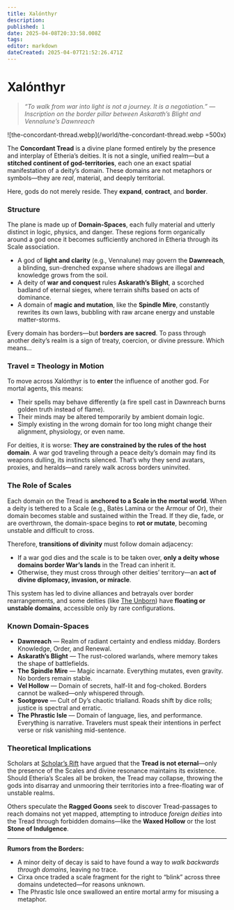 ```yaml
---
title: Xalónthyr
description: 
published: 1
date: 2025-04-08T20:33:58.008Z
tags: 
editor: markdown
dateCreated: 2025-04-07T21:52:26.471Z
---
```


# Xalónthyr

> *“To walk from war into light is not a journey. It is a negotiation.” — Inscription on the border pillar between Askarath’s Blight and Vennalune’s Dawnreach*

![the-concordant-thread.webp](/world/the-concordant-thread.webp =500x)

The **Concordant Tread** is a divine plane formed entirely by the presence and interplay of Etheria’s deities. It is not a single, unified realm—but a **stitched continent of god-territories**, each one an exact spatial manifestation of a deity’s domain. These domains are not metaphors or symbols—they are *real*, material, and deeply territorial.

Here, gods do not merely reside. They **expand**, **contract**, and **border**.

### Structure

The plane is made up of **Domain-Spaces**, each fully material and utterly distinct in logic, physics, and danger. These regions form organically around a god once it becomes sufficiently anchored in Etheria through its Scale association.

- A god of **light and clarity** (e.g., Vennalune) may govern the **Dawnreach**, a blinding, sun-drenched expanse where shadows are illegal and knowledge grows from the soil.
- A deity of **war and conquest** rules **Askarath’s Blight**, a scorched badland of eternal sieges, where terrain shifts based on acts of dominance.
- A domain of **magic and mutation**, like the **Spindle Mire**, constantly rewrites its own laws, bubbling with raw arcane energy and unstable matter-storms.

Every domain has borders—but **borders are sacred**. To pass through another deity’s realm is a sign of treaty, coercion, or divine pressure. Which means…

### Travel = Theology in Motion

To move across Xalónthyr is to **enter** the influence of another god. For mortal agents, this means:

- Their spells may behave differently (a fire spell cast in Dawnreach burns golden truth instead of flame).
- Their minds may be altered temporarily by ambient domain logic.
- Simply existing in the wrong domain for too long might change their alignment, physiology, or even name.

For deities, it is worse: **They are constrained by the rules of the host domain**. A war god traveling through a peace deity’s domain may find its weapons dulling, its instincts silenced. That’s why they send avatars, proxies, and heralds—and rarely walk across borders uninvited.

### The Role of Scales

Each domain on the Tread is **anchored to a Scale in the mortal world**. When a deity is tethered to a Scale (e.g., Batès Lamina or the Armour of Or), their domain becomes stable and sustained within the Tread. If they die, fade, or are overthrown, the domain-space begins to **rot or mutate**, becoming unstable and difficult to cross.

Therefore, **transitions of divinity** must follow domain adjacency:

- If a war god dies and the scale is to be taken over, **only a deity whose domains border War’s lands** in the Tread can inherit it.
- Otherwise, they must cross through other deities’ territory—an **act of divine diplomacy, invasion, or miracle**.

This system has led to divine alliances and betrayals over border rearrangements, and some deities (like [The Unborn](/being/deity/the-unborn.md)) have **floating or unstable domains**, accessible only by rare configurations.

### Known Domain-Spaces

- **Dawnreach** — Realm of radiant certainty and endless midday. Borders Knowledge, Order, and Renewal.
- **Askarath’s Blight** — The rust-colored warlands, where memory takes the shape of battlefields.
- **The Spindle Mire** — Magic incarnate. Everything mutates, even gravity. No borders remain stable.
- **Vel Hollow** — Domain of secrets, half-lit and fog-choked. Borders cannot be walked—only whispered through.
- **Sootgrove** — Cult of Dy’s chaotic trialland. Roads shift by dice rolls; justice is spectral and erratic.
- **The Phrastic Isle** — Domain of language, lies, and performance. Everything is narrative. Travelers must speak their intentions in perfect verse or risk vanishing mid-sentence.

### Theoretical Implications

Scholars at [Scholar’s Rift](/location/settlement/scholars-rift.md) have argued that the **Tread is not eternal**—only the presence of the Scales and divine resonance maintains its existence. Should Etheria’s Scales all be broken, the Tread may collapse, throwing the gods into disarray and unmooring their territories into a free-floating war of unstable realms.

Others speculate the **Ragged Goons** seek to discover Tread-passages to reach domains not yet mapped, attempting to introduce *foreign deities* into the Tread through forbidden domains—like the **Waxed Hollow** or the lost **Stone of Indulgence**.

---

**Rumors from the Borders:**

- A minor deity of decay is said to have found a way to *walk backwards through domains*, leaving no trace.
- Cirxa once traded a scale fragment for the right to “blink” across three domains undetected—for reasons unknown.
- The Phrastic Isle once swallowed an entire mortal army for misusing a metaphor.

